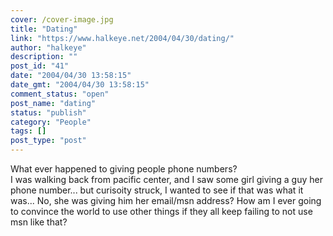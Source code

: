 ```yaml
---
cover: /cover-image.jpg
title: "Dating"
link: "https://www.halkeye.net/2004/04/30/dating/"
author: "halkeye"
description: ""
post_id: "41"
date: "2004/04/30 13:58:15"
date_gmt: "2004/04/30 13:58:15"
comment_status: "open"
post_name: "dating"
status: "publish"
category: "People"
tags: []
post_type: "post"
---
```


What ever happened to giving people phone numbers?  
I was walking back from pacific center, and I saw some girl giving a guy her phone number... but curisoity struck, I wanted to see if that was what it was... No, she was giving him her email/msn address? How am I ever going to convince the world to use other things if they all keep failing to not use msn like that?